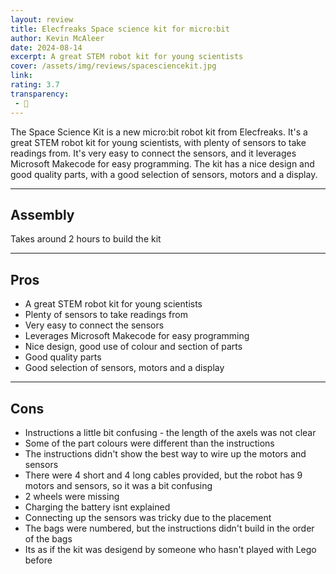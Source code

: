 ```yaml
---
layout: review
title: Elecfreaks Space science kit for micro:bit
author: Kevin McAleer
date: 2024-08-14
excerpt: A great STEM robot kit for young scientists
cover: /assets/img/reviews/spacesciencekit.jpg
link: 
rating: 3.7
transparency: 
 - 🎁
---
```


The Space Science Kit is a new micro:bit robot kit from Elecfreaks. It's a great STEM robot kit for young scientists, with plenty of sensors to take readings from. It's very easy to connect the sensors, and it leverages Microsoft Makecode for easy programming. The kit has a nice design and good quality parts, with a good selection of sensors, motors and a display.

---

## Assembly

Takes around 2 hours to build the kit

---

## Pros

- A great STEM robot kit for young scientists
- Plenty of sensors to take readings from
- Very easy to connect the sensors
- Leverages Microsoft Makecode for easy programming
- Nice design, good use of colour and section of parts
- Good quality parts
- Good selection of sensors, motors and a display

---

## Cons

- Instructions a little bit confusing - the length of the axels was not clear
- Some of the part colours were different than the instructions
- The instructions didn't show the best way to wire up the motors and sensors
- There were 4 short and 4 long cables provided, but the robot has 9 motors and sensors, so it was a bit confusing
- 2 wheels were missing
- Charging the battery isnt explained
- Connecting up the sensors was tricky due to the placement
- The bags were numbered, but the instructions didn't build in the order of the bags
- Its as if the kit was desigend by someone who hasn't played with Lego before
